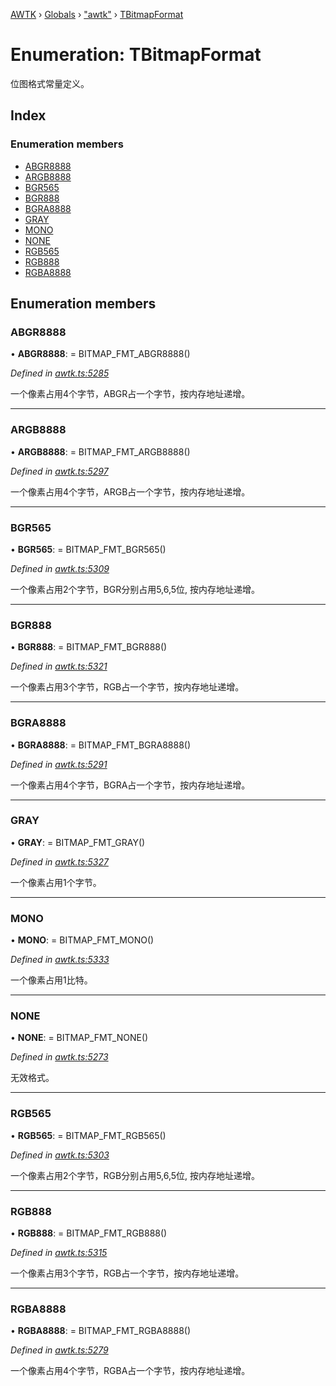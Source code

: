 [AWTK](../README.md) › [Globals](../globals.md) › ["awtk"](../modules/_awtk_.md) › [TBitmapFormat](_awtk_.tbitmapformat.md)

# Enumeration: TBitmapFormat

位图格式常量定义。

## Index

### Enumeration members

* [ABGR8888](_awtk_.tbitmapformat.md#abgr8888)
* [ARGB8888](_awtk_.tbitmapformat.md#argb8888)
* [BGR565](_awtk_.tbitmapformat.md#bgr565)
* [BGR888](_awtk_.tbitmapformat.md#bgr888)
* [BGRA8888](_awtk_.tbitmapformat.md#bgra8888)
* [GRAY](_awtk_.tbitmapformat.md#gray)
* [MONO](_awtk_.tbitmapformat.md#mono)
* [NONE](_awtk_.tbitmapformat.md#none)
* [RGB565](_awtk_.tbitmapformat.md#rgb565)
* [RGB888](_awtk_.tbitmapformat.md#rgb888)
* [RGBA8888](_awtk_.tbitmapformat.md#rgba8888)

## Enumeration members

###  ABGR8888

• **ABGR8888**: =  BITMAP_FMT_ABGR8888()

*Defined in [awtk.ts:5285](https://github.com/zlgopen/awtk-binding/blob/d9c773a/tools/code_gen/js/output/awtk.ts#L5285)*

一个像素占用4个字节，ABGR占一个字节，按内存地址递增。

___

###  ARGB8888

• **ARGB8888**: =  BITMAP_FMT_ARGB8888()

*Defined in [awtk.ts:5297](https://github.com/zlgopen/awtk-binding/blob/d9c773a/tools/code_gen/js/output/awtk.ts#L5297)*

一个像素占用4个字节，ARGB占一个字节，按内存地址递增。

___

###  BGR565

• **BGR565**: =  BITMAP_FMT_BGR565()

*Defined in [awtk.ts:5309](https://github.com/zlgopen/awtk-binding/blob/d9c773a/tools/code_gen/js/output/awtk.ts#L5309)*

一个像素占用2个字节，BGR分别占用5,6,5位, 按内存地址递增。

___

###  BGR888

• **BGR888**: =  BITMAP_FMT_BGR888()

*Defined in [awtk.ts:5321](https://github.com/zlgopen/awtk-binding/blob/d9c773a/tools/code_gen/js/output/awtk.ts#L5321)*

一个像素占用3个字节，RGB占一个字节，按内存地址递增。

___

###  BGRA8888

• **BGRA8888**: =  BITMAP_FMT_BGRA8888()

*Defined in [awtk.ts:5291](https://github.com/zlgopen/awtk-binding/blob/d9c773a/tools/code_gen/js/output/awtk.ts#L5291)*

一个像素占用4个字节，BGRA占一个字节，按内存地址递增。

___

###  GRAY

• **GRAY**: =  BITMAP_FMT_GRAY()

*Defined in [awtk.ts:5327](https://github.com/zlgopen/awtk-binding/blob/d9c773a/tools/code_gen/js/output/awtk.ts#L5327)*

一个像素占用1个字节。

___

###  MONO

• **MONO**: =  BITMAP_FMT_MONO()

*Defined in [awtk.ts:5333](https://github.com/zlgopen/awtk-binding/blob/d9c773a/tools/code_gen/js/output/awtk.ts#L5333)*

一个像素占用1比特。

___

###  NONE

• **NONE**: =  BITMAP_FMT_NONE()

*Defined in [awtk.ts:5273](https://github.com/zlgopen/awtk-binding/blob/d9c773a/tools/code_gen/js/output/awtk.ts#L5273)*

无效格式。

___

###  RGB565

• **RGB565**: =  BITMAP_FMT_RGB565()

*Defined in [awtk.ts:5303](https://github.com/zlgopen/awtk-binding/blob/d9c773a/tools/code_gen/js/output/awtk.ts#L5303)*

一个像素占用2个字节，RGB分别占用5,6,5位, 按内存地址递增。

___

###  RGB888

• **RGB888**: =  BITMAP_FMT_RGB888()

*Defined in [awtk.ts:5315](https://github.com/zlgopen/awtk-binding/blob/d9c773a/tools/code_gen/js/output/awtk.ts#L5315)*

一个像素占用3个字节，RGB占一个字节，按内存地址递增。

___

###  RGBA8888

• **RGBA8888**: =  BITMAP_FMT_RGBA8888()

*Defined in [awtk.ts:5279](https://github.com/zlgopen/awtk-binding/blob/d9c773a/tools/code_gen/js/output/awtk.ts#L5279)*

一个像素占用4个字节，RGBA占一个字节，按内存地址递增。
